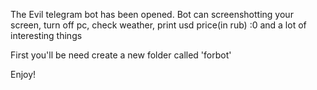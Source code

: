 The Evil telegram bot has been opened. Bot can screenshotting your screen, turn off pc, check weather, print usd price(in rub) :0 and a lot of interesting things

First you'll be need create a new folder called 'forbot' 

Enjoy!

